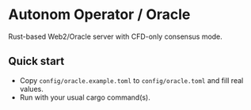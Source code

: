 # Autonom Operator / Oracle

Rust-based Web2/Oracle server with CFD-only consensus mode.

## Quick start
- Copy `config/oracle.example.toml` to `config/oracle.toml` and fill real values.
- Run with your usual cargo command(s).
